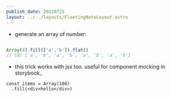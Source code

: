 ```yaml
---
publish_date: 20220725    
layout: ../../layouts/FleetingNoteLayout.astro
---
```

- generate an array of number:
```js

Array(4).fill(['a','b']).flat()
// (8) ['a', 'b', 'a', 'b', 'a', 'b', 'a', 'b']

```

- this trick works with jsx too. useful for component mocking in storybook,.
```
const items = Array(100)
  .fill(<div>hello</div>)
```
